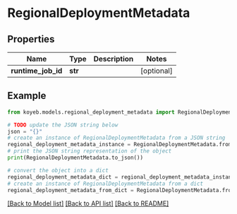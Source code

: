 # RegionalDeploymentMetadata


## Properties

Name | Type | Description | Notes
------------ | ------------- | ------------- | -------------
**runtime_job_id** | **str** |  | [optional] 

## Example

```python
from koyeb.models.regional_deployment_metadata import RegionalDeploymentMetadata

# TODO update the JSON string below
json = "{}"
# create an instance of RegionalDeploymentMetadata from a JSON string
regional_deployment_metadata_instance = RegionalDeploymentMetadata.from_json(json)
# print the JSON string representation of the object
print(RegionalDeploymentMetadata.to_json())

# convert the object into a dict
regional_deployment_metadata_dict = regional_deployment_metadata_instance.to_dict()
# create an instance of RegionalDeploymentMetadata from a dict
regional_deployment_metadata_from_dict = RegionalDeploymentMetadata.from_dict(regional_deployment_metadata_dict)
```
[[Back to Model list]](../README.md#documentation-for-models) [[Back to API list]](../README.md#documentation-for-api-endpoints) [[Back to README]](../README.md)


